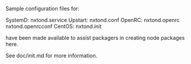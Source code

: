 Sample configuration files for:

SystemD: nxtond.service
Upstart: nxtond.conf
OpenRC:  nxtond.openrc
         nxtond.openrcconf
CentOS:  nxtond.init

have been made available to assist packagers in creating node packages here.

See doc/init.md for more information.
